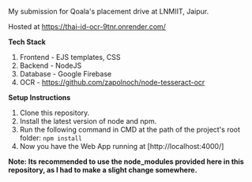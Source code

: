 My submission for Qoala's placement drive at LNMIIT, Jaipur.

Hosted at https://thai-id-ocr-9tnr.onrender.com/

**Tech Stack**
1. Frontend - EJS templates, CSS
3. Backend - NodeJS
2. Database - Google Firebase
4. OCR - https://github.com/zapolnoch/node-tesseract-ocr

**Setup Instructions**
1. Clone this repository.
2. Install the latest version of node and npm.
3. Run the following command in CMD at the path of the project's root folder: ` npm install `
3. Now you have the Web App running at [http://localhost:4000/]

**Note: Its recommended to use the node_modules provided here in this repository, as I had to make a slight change somewhere.**

